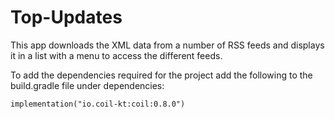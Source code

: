 # Top-Updates
This app downloads the XML data from a number of RSS feeds and displays it in a list with a menu to access the different feeds.

To add the dependencies required for the project add the following to the build.gradle file under dependencies:
```
implementation("io.coil-kt:coil:0.8.0")
```
